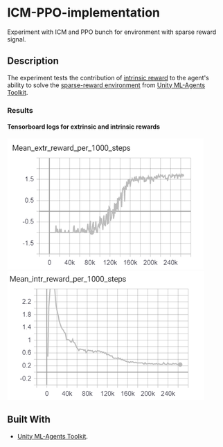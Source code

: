 # ICM-PPO-implementation

Experiment with ICM and PPO bunch for environment with sparse reward signal.

## Description

The experiment tests the contribution of [intrinsic reward](https://blogs.unity3d.com/ru/2018/06/26/solving-sparse-reward-tasks-with-curiosity/) to the agent's ability to solve the [sparse-reward environment](https://github.com/Unity-Technologies/ml-agents/blob/master/docs/Learning-Environment-Examples.md#pyramids) from [Unity ML-Agents Toolkit](https://github.com/Unity-Technologies/ml-agents/).

### Results
#### Tensorboard logs for extrinsic and intrinsic rewards
![Mean extrinsic reward](media/Extr_reward.PNG)
![Mean intrinsic reward](media/Intr_reward.PNG)



## Built With

* [Unity ML-Agents Toolkit](https://github.com/Unity-Technologies/ml-agents/).

